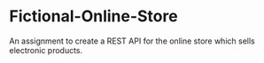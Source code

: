 # Fictional-Online-Store
An assignment to create a REST API for the online store which sells electronic products.
